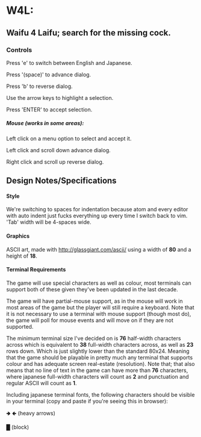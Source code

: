 # W4L:
## Waifu 4 Laifu; search for the missing cock.


### Controls
Press 'e' to switch between English and Japanese.

Press '(space)' to advance dialog.

Press 'b' to reverse dialog.

Use the arrow keys to highlight a selection.

Press 'ENTER' to accept selection.

##### Mouse (works in some areas):

Left click on a menu option to select and accept it.

Left click and scroll down advance dialog.

Right click and scroll up reverse dialog.


## Design Notes/Specifications
#### Style
We're switching to spaces for indentation because atom and every
editor with auto indent just fucks everything up every time I switch back
to vim. 'Tab' width will be 4-spaces wide.


#### Graphics
ASCII art, made with http://glassgiant.com/ascii/ using a width of **80**
and a height of **18**.


#### Terminal Requirements
The game will use special characters as well as colour, most terminals can
support both of these given they've been updated in the last decade.

The game will have partial-mouse support, as in the mouse will work in most
areas of the game but the player will still require a keyboard. Note that
it is not necessary to use a terminal with mouse support (though most do),
the game will poll for mouse events and will move on if they are not
supported.

The minimum terminal size I've decided on is **76** half-width characters
across which is equivalent to **38** full-width characters across, as well as
**23** rows down. Which is just slightly lower than the standard 80x24. Meaning
that the game should be playable in pretty much any terminal that supports
colour and has adequate screen real-estate (resolution). Note that; that also
means that no line of text in the game can have more than **76** characters,
where japanese full-width characters will count as **2** and punctuation and
regular ASCII will count as **1**.

Including japanese terminal fonts, the following characters should be visible in
your terminal (copy and paste if you're seeing this in browser):

🢂 🢀 (heavy arrows)

█ (block)
